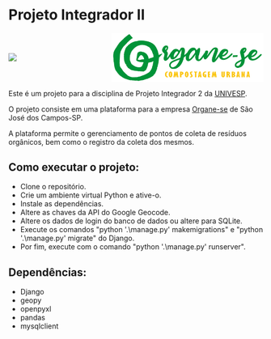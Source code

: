 # Projeto Integrador II

<div align="center" style="display: flex; align-items: center; justify-content: center;">

<img src="https://univesp.br/sites/527174b7b24a527adc000002/assets/590b74fa9caf4d3c61001001/Univesp_logo_png_rgb.png" width="250"/>
<img src="./templates/static/base/img/logo.png" width="300"/>

</div>

<p>Este é um projeto para a disciplina de Projeto Integrador 2 da <a href="https://univesp.br/">UNIVESP</a>.</p>
<p>O projeto consiste em uma plataforma para a empresa <a href="https://www.instagram.com/organe_se_sjc/">Organe-se</a> de São José dos Campos-SP.</p>
<p>A plataforma permite o gerenciamento de pontos de coleta de resíduos orgânicos, bem como o registro da coleta dos mesmos.</p>

## Como executar o projeto:

<ul>
<li>Clone o repositório.</li>
<li>Crie um ambiente virtual Python e ative-o.</li>
<li>Instale as dependências.</li>
<li>Altere as chaves da API do Google Geocode.</li>
<li>Altere os dados de login do banco de dados ou altere para SQLite.</li>
<li>Execute os comandos "python '.\manage.py' makemigrations" e "python '.\manage.py' migrate" do Django.</li>
<li>Por fim, execute com o comando "python '.\manage.py' runserver".</li>
</ul>

## Dependências:

<ul>
<li>Django</li>
<li>geopy</li>
<li>openpyxl</li>
<li>pandas</li>
<li>mysqlclient</li>
</ul>
